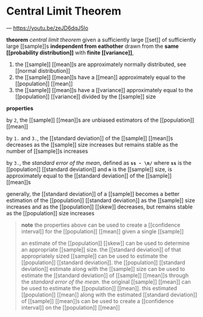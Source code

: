 # Central Limit Theorem

&mdash; <https://youtu.be/zeJD6dqJ5lo>

**theorem** _central limit theorem_ given a sufficiently large [[set]] of sufficiently large [[sample]]s **independent from eathother** drawn from the **same [[probability distribution]]** with **finite [[variance]]**,

1. the [[sample]] [[mean]]s are approximately normally distributed, see [[normal distribution]]
2. the [[sample]] [[mean]]s have a [[mean]] approximately equal to the [[population]] [[mean]]
3. the [[sample]] [[mean]]s have a [[variance]] approximately equal to the [[population]] [[variance]] divided by the [[sample]] size

**properties**

by `2`, the [[sample]] [[mean]]s are unbiased estimators of the [[population]] [[mean]]

by `1.` and `3.`, the [[standard deviation]] of the [[sample]] [[mean]]s decreases as the [[sample]] size increases but remains stable as the number of [[sample]]s increases

by `3.`, the _standard error of the mean_, defined as **`ss - \n/`** where **`ss`** is the [[population]] [[standard deviation]] and **`n`** is the [[sample]] size, is approximately equal to the [[standard deviation]] of the [[sample]] [[mean]]s

generally, the [[standard deviation]] of a [[sample]] becomes a better estimation of the [[population]] [[standard deviation]] as the [[sample]] size increases and as the [[population]] [[skew]] decreases, but remains stable as the [[population]] size increases

> **note** the properties above can be used to create a [[confidence interval]] for the [[population]] [[mean]] given a single [[sample]]
>
> an estimate of the [[population]] [[skew]] can be used to determine an appropriate [[sample]] size. the [[standard deviation]] of that appropriately sized [[sample]] can be used to estimate the [[population]] [[standard deviation]]. the [[population]] [[standard deviation]] estimate along with the [[sample]] size can be used to estimate the [[standard deviation]] of [[sample]] [[mean]]s through the _standard error of the mean_. the original [[sample]] [[mean]] can be used to estimate the [[population]] [[mean]]. this estimated [[population]] [[mean]] along with the estimated [[standard deviation]] of [[sample]] [[mean]]s can be used to create a [[confidence interval]] on the [[population]] [[mean]]
